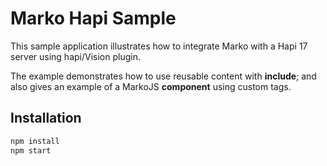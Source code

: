 # Marko Hapi Sample

This sample application illustrates how to integrate Marko with a Hapi 17 server using hapi/Vision plugin.

The example demonstrates how to use reusable content with **include**; and also gives an example of a MarkoJS **component** using custom tags.

## Installation

```bash
npm install
npm start
```
